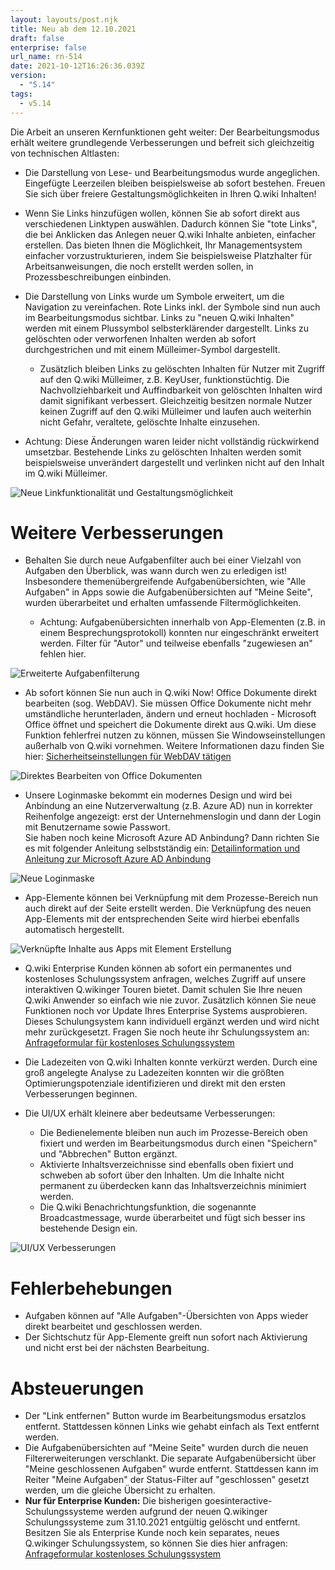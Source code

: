 ```yaml
---
layout: layouts/post.njk
title: Neu ab dem 12.10.2021
draft: false
enterprise: false
url_name: rn-514
date: 2021-10-12T16:26:36.039Z
version:
  - "5.14"
tags:
  - v5.14
---
```

Die Arbeit an unseren Kernfunktionen geht weiter: Der Bearbeitungsmodus erhält weitere grundlegende Verbesserungen und befreit sich gleichzeitig von technischen Altlasten:

* Die Darstellung von Lese- und Bearbeitungsmodus wurde angeglichen. Eingefügte Leerzeilen bleiben beispielsweise ab sofort bestehen. Freuen Sie sich über freiere Gestaltungsmöglichkeiten in Ihren Q.wiki Inhalten! 
* Wenn Sie Links hinzufügen wollen, können Sie ab sofort direkt aus verschiedenen Linktypen auswählen. Dadurch können Sie "tote Links", die bei Anklicken das Anlegen neuer Q.wiki Inhalte anbieten, einfacher erstellen. Das bieten Ihnen die Möglichkeit, Ihr Managementsystem einfacher vorzustrukturieren, indem Sie beispielsweise Platzhalter für Arbeitsanweisungen, die noch erstellt werden sollen, in Prozessbeschreibungen einbinden.
* Die Darstellung von Links wurde um Symbole erweitert, um die Navigation zu vereinfachen. Rote Links inkl. der Symbole sind nun auch im Bearbeitungsmodus sichtbar. Links zu "neuen Q.wiki Inhalten" werden mit einem Plussymbol selbsterklärender dargestellt. Links zu gelöschten oder verworfenen Inhalten werden ab sofort durchgestrichen und mit einem Mülleimer-Symbol dargestellt.

  * Zusätzlich bleiben Links zu gelöschten Inhalten für Nutzer mit Zugriff auf den Q.wiki Mülleimer, z.B. KeyUser, funktionstüchtig. Die Nachvollziehbarkeit und Auffindbarkeit von gelöschten Inhalten wird damit signifikant verbessert. Gleichzeitig besitzen normale Nutzer keinen Zugriff auf den Q.wiki Mülleimer und laufen auch weiterhin nicht Gefahr, veraltete, gelöschte Inhalte einzusehen.
* Achtung: Diese Änderungen waren leider nicht vollständig rückwirkend umsetzbar. Bestehende Links zu gelöschten Inhalten werden somit beispielsweise unverändert dargestellt und verlinken nicht auf den Inhalt im Q.wiki Mülleimer.

![](/images/gif-bearbeitungsmodus.gif "Neue Linkfunktionalität und Gestaltungsmöglichkeit")

# Weitere Verbesserungen

* Behalten Sie durch neue Aufgabenfilter auch bei einer Vielzahl von Aufgaben den Überblick, was wann durch wen zu erledigen ist! Insbesondere themenübergreifende Aufgabenübersichten, wie "Alle Aufgaben" in Apps sowie die Aufgabenübersichten auf "Meine Seite", wurden überarbeitet und erhalten umfassende Filtermöglichkeiten.

  * Achtung: Aufgabenübersichten innerhalb von App-Elementen (z.B. in einem Besprechungsprotokoll) konnten nur eingeschränkt erweitert werden. Filter für "Autor" und teilweise ebenfalls "zugewiesen an" fehlen hier.

![](/images/aufgabenfilter.png "Erweiterte Aufgabenfilterung")

* Ab sofort können Sie nun auch in Q.wiki Now! Office Dokumente direkt bearbeiten (sog. WebDAV). Sie müssen Office Dokumente nicht mehr umständliche herunterladen, ändern und erneut hochladen - Microsoft Office öffnet und speichert die Dokumente direkt aus Q.wiki. Um diese Funktion fehlerfrei nutzen zu können, müssen Sie Windowseinstellungen außerhalb von Q.wiki vornehmen. Weitere Informationen dazu finden Sie hier: [Sicherheitseinstellungen für WebDAV tätigen](https://releases.modell-aachen.de/faq/webdav.html)

![](/images/webdav.png "Direktes Bearbeiten von Office Dokumenten")

* Unsere Loginmaske bekommt ein modernes Design und wird bei Anbindung an eine Nutzerverwaltung (z.B. Azure AD) nun in korrekter Reihenfolge angezeigt: erst der Unternehmenslogin und dann der Login mit Benutzername sowie Passwort. \
  Sie haben noch keine Microsoft Azure AD Anbindung? Dann richten Sie es mit folgender Anleitung selbstständig ein: [Detailinformation und Anleitung zur Microsoft Azure AD Anbindung](https://releases.modell-aachen.de/faq/microsoft-azure-ad.html)

![](/images/login.png "Neue Loginmaske")

* App-Elemente können bei Verknüpfung mit dem Prozesse-Bereich nun auch direkt auf der Seite erstellt werden. Die Verknüpfung des neuen App-Elements mit der entsprechenden Seite wird hierbei ebenfalls automatisch hergestellt.

![](/images/element-direkt-am-prozess.png "Verknüpfte Inhalte aus Apps mit Element Erstellung")

* Q.wiki Enterprise Kunden können ab sofort ein permanentes und kostenloses Schulungssystem anfragen, welches Zugriff auf unsere interaktiven Q.wikinger Touren bietet. Damit schulen Sie Ihre neuen Q.wiki Anwender so einfach wie nie zuvor. Zusätzlich können Sie neue Funktionen noch vor Update Ihres Enterprise Systems ausprobieren. Dieses Schulungsystem kann individuell ergänzt werden und wird nicht mehr zurückgesetzt. Fragen Sie noch heute ihr Schulungssystem an: [Anfrageformular für kostenloses Schulungssystem](https://www.modell-aachen.de/de/anfrage_schulungssystem)
* Die Ladezeiten von Q.wiki Inhalten konnte verkürzt werden. Durch eine groß angelegte Analyse zu Ladezeiten konnten wir die größten Optimierungspotenziale identifizieren und direkt mit den ersten Verbesserungen beginnen.
* Die UI/UX erhält kleinere aber bedeutsame Verbesserungen:

  * Die Bedienelemente bleiben nun auch im Prozesse-Bereich oben fixiert und werden im Bearbeitungsmodus durch einen "Speichern" und "Abbrechen" Button ergänzt.
  * Aktivierte Inhaltsverzeichnisse sind ebenfalls oben fixiert und schweben ab sofort über den Inhalten. Um die Inhalte nicht permanent zu überdecken kann das Inhaltsverzeichnis minimiert werden.
  * Die Q.wiki Benachrichtungsfunktion, die sogenannte Broadcastmessage, wurde überarbeitet und fügt sich besser ins bestehende Design ein.

![](/images/uiux.gif "UI/UX Verbesserungen")

# Fehlerbehebungen

* Aufgaben können auf "Alle Aufgaben"-Übersichten von Apps wieder direkt bearbeitet und geschlossen werden.
* Der Sichtschutz für App-Elemente greift nun sofort nach Aktivierung und nicht erst bei der nächsten Bearbeitung.

# Absteuerungen

* Der "Link entfernen" Button wurde im Bearbeitungsmodus ersatzlos entfernt. Stattdessen können Links wie gehabt einfach als Text entfernt werden.
* Die Aufgabenübersichten auf "Meine Seite" wurden durch die neuen Filtererweiterungen verschlankt. Die separate Aufgabenübersicht über "Meine geschlossenen Aufgaben" wurde entfernt. Stattdessen kann im Reiter "Meine Aufgaben" der Status-Filter auf "geschlossen" gesetzt werden, um die gleiche Übersicht zu erhalten.
* **Nur für Enterprise Kunden:** Die bisherigen goesinteractive-Schulungssysteme werden aufgrund der neuen Q.wikinger Schulungssysteme zum 31.10.2021 entgültig gelöscht und entfernt. Besitzen Sie als Enterprise Kunde noch kein separates, neues Q.wikinger Schulungssystem, so können Sie dies hier anfragen: [Anfrageformular kostenloses Schulungssystem](https://www.modell-aachen.de/de/anfrage_schulungssystem)